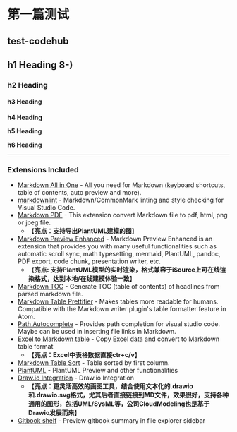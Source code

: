 # 第一篇测试

## test-codehub

## h1 Heading 8-)

### h2 Heading

#### h3 Heading

**h4 Heading**

**h5 Heading**

**h6 Heading**

****

### Extensions Included

* [Markdown All in One](https://marketplace.visualstudio.com/items?itemName=yzhang.markdown-all-in-one) - All you need for Markdown (keyboard shortcuts, table of contents, auto preview and more).
* [markdownlint](https://marketplace.visualstudio.com/items?itemName=DavidAnson.vscode-markdownlint) - Markdown/CommonMark linting and style checking for Visual Studio Code.
* [Markdown PDF](https://marketplace.visualstudio.com/items?itemName=yzane.markdown-pdf) - This extension convert Markdown file to pdf, html, png or jpeg file.
  * 【**亮点：支持导出PlantUML建模的图**】
* [Markdown Preview Enhanced](https://marketplace.visualstudio.com/items?itemName=shd101wyy.markdown-preview-enhanced) - Markdown Preview Enhanced is an extension that provides you with many useful functionalities such as automatic scroll sync, math typesetting, mermaid, PlantUML, pandoc, PDF export, code chunk, presentation writer, etc.
  * 【**亮点: 支持PlantUML模型的实时渲染，格式兼容于iSource上可在线渲染格式，达到本地/在线建模体验一致**】
* [Markdown TOC](https://marketplace.visualstudio.com/items?itemName=AlanWalk.markdown-toc) - Generate TOC (table of contents) of headlines from parsed markdown file.
* [Markdown Table Prettifier](https://marketplace.visualstudio.com/items?itemName=darkriszty.markdown-table-prettify) - Makes tables more readable for humans. Compatible with the Markdown writer plugin's table formatter feature in Atom.
* [Path Autocomplete](https://marketplace.visualstudio.com/items?itemName=ionutvmi.path-autocomplete) - Provides path completion for visual studio code. Maybe can be used in inserting file links in Markdown.
* [Excel to Markdown table](https://marketplace.visualstudio.com/items?itemName=csholmq.excel-to-markdown-table) - Copy Excel data and convert to Markdown table format
  * 【**亮点：Excel中表格数据直接ctr+c/v**】
* [Markdown Table Sort](https://marketplace.visualstudio.com/items?itemName=simonguo.vscode-markdown-table-sort) - Table sorted by first column.
* [PlantUML](https://marketplace.rnd.huawei.com/detail?identifier=plantuml) - PlantUML Preview and other functionalities
* [Draw.io Integration](https://marketplace.rnd.huawei.com/detail?identifier=vscode-drawio) - Draw.io Integration
  * 【**亮点：更灵活高效的画图工具，结合使用文本化的.drawio和.drawio.svg格式，尤其后者直接链接到MD文件，效果很好，支持各种通用的图形，包括UML/SysML等，公司CloudModeling也是基于Drawio发展而来**】
* [Gitbook shelf](https://marketplace.rnd.huawei.com/detail?identifier=gitbook-shelf) - Preview gitbook summary in file explorer sidebar

